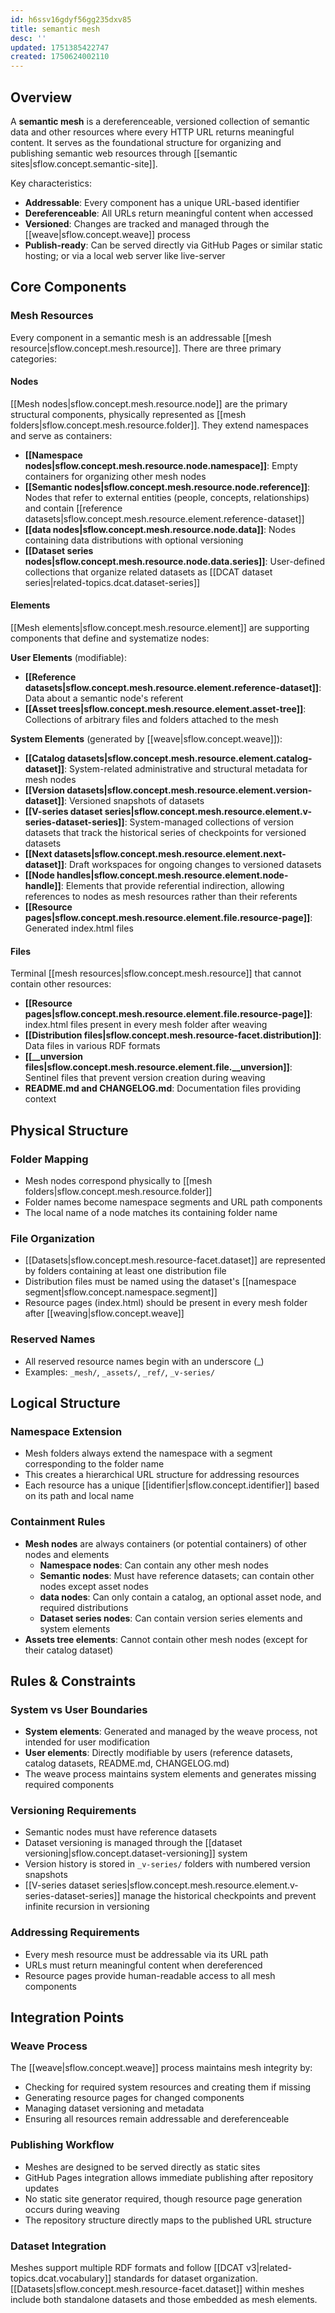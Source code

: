 ```yaml
---
id: h6ssv16gdyf56gg235dxv85
title: semantic mesh
desc: ''
updated: 1751385422747
created: 1750624002110
---
```


## Overview

A **semantic mesh** is a dereferenceable, versioned collection of semantic data and other resources where every HTTP URL returns meaningful content. It serves as the foundational structure for organizing and publishing semantic web resources through [[semantic sites|sflow.concept.semantic-site]].

Key characteristics:
- **Addressable**: Every component has a unique URL-based identifier
- **Dereferenceable**: All URLs return meaningful content when accessed
- **Versioned**: Changes are tracked and managed through the [[weave|sflow.concept.weave]] process
- **Publish-ready**: Can be served directly via GitHub Pages or similar static hosting; or via a local web server like live-server

## Core Components

### Mesh Resources

Every component in a semantic mesh is an addressable [[mesh resource|sflow.concept.mesh.resource]]. There are three primary categories:

#### Nodes
[[Mesh nodes|sflow.concept.mesh.resource.node]] are the primary structural components, physically represented as [[mesh folders|sflow.concept.mesh.resource.folder]]. They extend namespaces and serve as containers:

- **[[Namespace nodes|sflow.concept.mesh.resource.node.namespace]]**: Empty containers for organizing other mesh nodes
- **[[Semantic nodes|sflow.concept.mesh.resource.node.reference]]**: Nodes that refer to external entities (people, concepts, relationships) and contain [[reference datasets|sflow.concept.mesh.resource.element.reference-dataset]]
- **[[data nodes|sflow.concept.mesh.resource.node.data]]**: Nodes containing data distributions with optional versioning
- **[[Dataset series nodes|sflow.concept.mesh.resource.node.data.series]]**: User-defined collections that organize related datasets as [[DCAT dataset series|related-topics.dcat.dataset-series]]

#### Elements
[[Mesh elements|sflow.concept.mesh.resource.element]] are supporting components that define and systematize nodes:

**User Elements** (modifiable):
- **[[Reference datasets|sflow.concept.mesh.resource.element.reference-dataset]]**: Data about a semantic node's referent
- **[[Asset trees|sflow.concept.mesh.resource.element.asset-tree]]**: Collections of arbitrary files and folders attached to the mesh

**System Elements** (generated by [[weave|sflow.concept.weave]]):
- **[[Catalog datasets|sflow.concept.mesh.resource.element.catalog-dataset]]**: System-related administrative and structural metadata for mesh nodes
- **[[Version datasets|sflow.concept.mesh.resource.element.version-dataset]]**: Versioned snapshots of datasets
- **[[V-series dataset series|sflow.concept.mesh.resource.element.v-series-dataset-series]]**: System-managed collections of version datasets that track the historical series of checkpoints for versioned datasets
- **[[Next datasets|sflow.concept.mesh.resource.element.next-dataset]]**: Draft workspaces for ongoing changes to versioned datasets
- **[[Node handles|sflow.concept.mesh.resource.element.node-handle]]**: Elements that provide referential indirection, allowing references to nodes as mesh resources rather than their referents
- **[[Resource pages|sflow.concept.mesh.resource.element.file.resource-page]]**: Generated index.html files

#### Files
Terminal [[mesh resources|sflow.concept.mesh.resource]] that cannot contain other resources:
- **[[Resource pages|sflow.concept.mesh.resource.element.file.resource-page]]**: index.html files present in every mesh folder after weaving
- **[[Distribution files|sflow.concept.mesh.resource-facet.distribution]]**: Data files in various RDF formats
- **[[__unversion files|sflow.concept.mesh.resource.element.file.__unversion]]**: Sentinel files that prevent version creation during weaving
- **README.md and CHANGELOG.md**: Documentation files providing context


## Physical Structure

### Folder Mapping
- Mesh nodes correspond physically to [[mesh folders|sflow.concept.mesh.resource.folder]]
- Folder names become namespace segments and URL path components
- The local name of a node matches its containing folder name

### File Organization
- [[Datasets|sflow.concept.mesh.resource-facet.dataset]] are represented by folders containing at least one distribution file
- Distribution files must be named using the dataset's [[namespace segment|sflow.concept.namespace.segment]]
- Resource pages (index.html) should be present in every mesh folder after [[weaving|sflow.concept.weave]]

### Reserved Names
- All reserved resource names begin with an underscore (_)
- Examples: `_mesh/`, `_assets/`, `_ref/`, `_v-series/`

## Logical Structure

### Namespace Extension
- Mesh folders always extend the namespace with a segment corresponding to the folder name
- This creates a hierarchical URL structure for addressing resources
- Each resource has a unique [[identifier|sflow.concept.identifier]] based on its path and local name

### Containment Rules
- **Mesh nodes** are always containers (or potential containers) of other nodes and elements
  - **Namespace nodes**: Can contain any other mesh nodes
  - **Semantic nodes**: Must have reference datasets; can contain other nodes except asset nodes
  - **data nodes**: Can only contain a catalog, an optional asset node, and required distributions
  - **Dataset series nodes**: Can contain version series elements and system elements
- **Assets tree elements**: Cannot contain other mesh nodes (except for their catalog dataset)

## Rules & Constraints

### System vs User Boundaries
- **System elements**: Generated and managed by the weave process, not intended for user modification
- **User elements**: Directly modifiable by users (reference datasets, catalog datasets, README.md, CHANGELOG.md)
- The weave process maintains system elements and generates missing required components

### Versioning Requirements
- Semantic nodes must have reference datasets
- Dataset versioning is managed through the [[dataset versioning|sflow.concept.dataset-versioning]] system
- Version history is stored in `_v-series/` folders with numbered version snapshots
- [[V-series dataset series|sflow.concept.mesh.resource.element.v-series-dataset-series]] manage the historical checkpoints and prevent infinite recursion in versioning

### Addressing Requirements
- Every mesh resource must be addressable via its URL path
- URLs must return meaningful content when dereferenced
- Resource pages provide human-readable access to all mesh components

## Integration Points

### Weave Process
The [[weave|sflow.concept.weave]] process maintains mesh integrity by:
- Checking for required system resources and creating them if missing
- Generating resource pages for changed components
- Managing dataset versioning and metadata
- Ensuring all resources remain addressable and dereferenceable

### Publishing Workflow
- Meshes are designed to be served directly as static sites
- GitHub Pages integration allows immediate publishing after repository updates
- No static site generator required, though resource page generation occurs during weaving
- The repository structure directly maps to the published URL structure

### Dataset Integration
Meshes support multiple RDF formats and follow [[DCAT v3|related-topics.dcat.vocabulary]] standards for dataset organization. [[Datasets|sflow.concept.mesh.resource-facet.dataset]] within meshes include both standalone datasets and those embedded as mesh elements.
